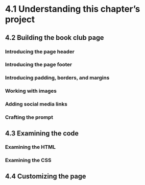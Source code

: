 # 4.1 Understanding this chapter’s project

## 4.2 Building the book club page

### Introducing the page header

### Introducing the page footer

### Introducing padding, borders, and margins

### Working with images

### Adding social media links

### Crafting the prompt

## 4.3 Examining the code

### Examining the HTML

### Examining the CSS

## 4.4 Customizing the page
